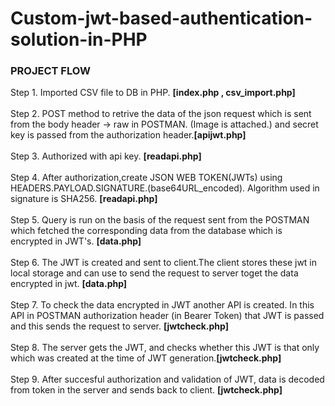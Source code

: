 # Custom-jwt-based-authentication-solution-in-PHP

<h3>PROJECT FLOW</h3>

Step 1.  Imported CSV file to DB in PHP. <strong>[index.php , csv_import.php]</strong><br><br>
Step 2.  POST method to retrive the data of the json request which is sent from the body header -> raw in POSTMAN. (Image is attached.) and secret key is passed from 
         the authorization header.<strong>[apijwt.php]</strong><br><br>
Step 3.  Authorized with api key. <strong>[readapi.php]</strong> <br><br>
Step 4.  After authorization,create JSON WEB TOKEN(JWTs) using HEADERS.PAYLOAD.SIGNATURE.(base64URL_encoded). Algorithm used in signature is SHA256.
         <strong> [readapi.php]</strong> <br><br>
Step 5.  Query is run on the basis of the request sent from the POSTMAN which fetched the corresponding data from the database which is encrypted in JWT's.
         <strong>[data.php]</strong> <br><br>
Step 6.  The JWT is created and sent to client.The client stores these jwt in local storage and can use to send the request to server toget the data encrypted in jwt.
         <strong>[data.php]</strong> <br><br>
Step 7. To check the data encrypted in JWT another API is created. In this API in POSTMAN authorization header (in Bearer Token) that JWT is passed and this sends 
        the request to server. <strong>[jwtcheck.php]</strong><br><br>
Step 8. The server gets the JWT, and checks whether this JWT is that only which was created at the time of JWT generation.<strong>[jwtcheck.php]</strong> <br><br>
Step 9. After succesful authorization and validation of JWT, data is decoded from token in the server and sends back to client. <strong>[jwtcheck.php]</strong>
